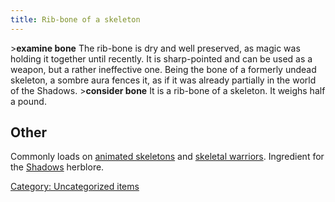 ```yaml
---
title: Rib-bone of a skeleton
---
```


\>**examine bone**
The rib-bone is dry and well preserved, as magic was holding it together
until
recently. It is sharp-pointed and can be used as a weapon, but a
rather
ineffective one. Being the bone of a formerly undead skeleton, a sombre
aura
fences it, as if it was already partially in the world of the Shadows.
\>**consider bone**
It is a rib-bone of a skeleton.
It weighs half a pound.

## Other

Commonly loads on [animated skeletons](animated_skeleton "wikilink") and
[skeletal warriors](skeletal_warrior "wikilink"). Ingredient for the
[Shadows](Herblore#Shadows "wikilink") herblore.

[Category: Uncategorized
items](Category:_Uncategorized_items "wikilink")